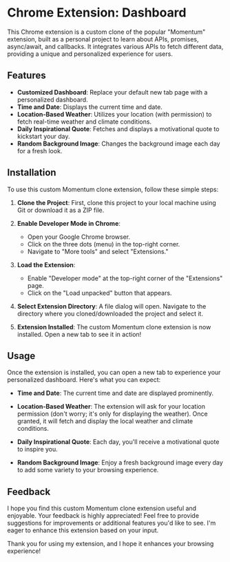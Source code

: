 # Chrome Extension: Dashboard

This Chrome extension is a custom clone of the popular "Momentum" extension, built as a personal project to learn about APIs, promises, async/await, and callbacks. It integrates various APIs to fetch different data, providing a unique and personalized experience for users. 

## Features

- **Customized Dashboard**: Replace your default new tab page with a personalized dashboard.
- **Time and Date**: Displays the current time and date.
- **Location-Based Weather**: Utilizes your location (with permission) to fetch real-time weather and climate conditions.
- **Daily Inspirational Quote**: Fetches and displays a motivational quote to kickstart your day.
- **Random Background Image**: Changes the background image each day for a fresh look.

## Installation

To use this custom Momentum clone extension, follow these simple steps:

1. **Clone the Project**: First, clone this project to your local machine using Git or download it as a ZIP file.

2. **Enable Developer Mode in Chrome**:
   - Open your Google Chrome browser.
   - Click on the three dots (menu) in the top-right corner.
   - Navigate to "More tools" and select "Extensions."

3. **Load the Extension**:
   - Enable "Developer mode" at the top-right corner of the "Extensions" page.
   - Click on the "Load unpacked" button that appears.

4. **Select Extension Directory**: A file dialog will open. Navigate to the directory where you cloned/downloaded the project and select it.

5. **Extension Installed**: The custom Momentum clone extension is now installed. Open a new tab to see it in action!

## Usage

Once the extension is installed, you can open a new tab to experience your personalized dashboard. Here's what you can expect:

- **Time and Date**: The current time and date are displayed prominently.

- **Location-Based Weather**: The extension will ask for your location permission (don't worry; it's only for displaying the weather). Once granted, it will fetch and display the local weather and climate conditions.

- **Daily Inspirational Quote**: Each day, you'll receive a motivational quote to inspire you.

- **Random Background Image**: Enjoy a fresh background image every day to add some variety to your browsing experience.

## Feedback

I hope you find this custom Momentum clone extension useful and enjoyable. Your feedback is highly appreciated! Feel free to provide suggestions for improvements or additional features you'd like to see. I'm eager to enhance this extension based on your input.

Thank you for using my extension, and I hope it enhances your browsing experience!
